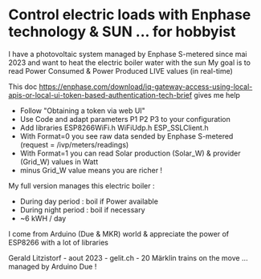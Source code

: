 # Control electric loads with Enphase technology & SUN ... for hobbyist 

I have a photovoltaic system managed by Enphase S-metered since mai 2023 and want to heat the electric boiler water with the sun
My goal is to read Power Consumed & Power Produced LIVE values (in real-time)

This doc https://enphase.com/download/iq-gateway-access-using-local-apis-or-local-ui-token-based-authentication-tech-brief gives me help 
- Follow "Obtaining a token via web UI"
- Use Code and adapt parameters P1 P2 P3 to your configuration  
- Add libraries ESP8266WiFi.h WiFiUdp.h ESP_SSLClient.h
- With Format=0 you see raw data sended by Enphase S-metered (request = /ivp/meters/readings)
- With Format=1 you can read Solar production (Solar_W) & provider (Grid_W) values in Watt
- minus Grid_W value means you are richer !   

My full version manages this electric boiler :
- During day period : boil if Power available
- During night period : boil if necessary
- ~6 kWH / day

I come from Arduino (Due & MKR) world & appreciate the power of ESP8266 with a lot of libraries

Gerald Litzistorf - aout 2023 - gelit.ch - 20 Märklin trains on the move ... managed by Arduino Due !
